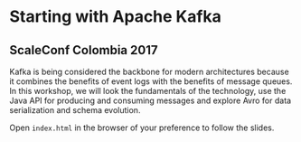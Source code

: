 # Starting with Apache Kafka

## ScaleConf Colombia 2017

Kafka is being considered the backbone for modern architectures because it combines the benefits of event logs with the benefits of message queues. In this workshop, we will look the fundamentals of the technology, use the Java API for producing and consuming messages and explore Avro for data serialization and schema evolution.

Open `index.html` in the browser of your preference to follow the slides.